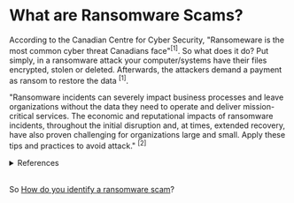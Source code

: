 # What are Ransomware Scams?

According to the Canadian Centre for Cyber Security, "Ransomeware is the most common cyber threat Canadians face"<sup>[1]</sup>. So what does it do? Put simply, in a ransomware attack your computer/systems have their files encrypted, stolen or deleted. Afterwards, the attackers demand a payment as ransom to restore the data <sup>[1]</sup>.

"Ransomware incidents can severely impact business processes and leave organizations without the data they need to operate and deliver mission-critical services. The economic and reputational impacts of ransomware incidents, throughout the initial disruption and, at times, extended recovery, have also proven challenging for organizations large and small. Apply these tips and practices to avoid attack." <sup>[2]</sup>

<details>
<summary>References</summary>

1. [Canadian Center for Cyber Security](https://www.cyber.gc.ca/en/guidance/ransomware#defn-cyber-threat) - *Paragraph 1-2*
1. [Cybersecurity and Infrastructure Security Agency](https://www.cisa.gov/stopransomware) - *Tips and Guidance*

</details><br>

So [How do you identify a ransomware scam](/how-to-ransom.md)?
